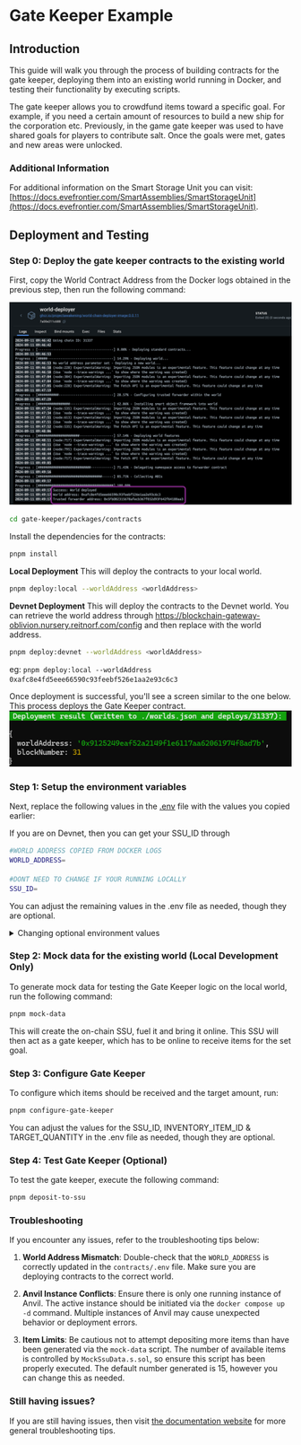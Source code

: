 # Gate Keeper Example

## Introduction
This guide will walk you through the process of building contracts for the gate keeper, deploying them into an existing world running in Docker, and testing their functionality by executing scripts.

The gate keeper allows you to crowdfund items toward a specific goal. For example, if you need a certain amount of resources to build a new ship for the corporation etc. Previously, in the game gate keeper was used to have shared goals for players to contribute salt. Once the goals were met, gates and new areas were unlocked.

### Additional Information

For additional information on the Smart Storage Unit you can visit: [https://docs.evefrontier.com/SmartAssemblies/SmartStorageUnit](https://docs.evefrontier.com/SmartAssemblies/SmartStorageUnit).

## Deployment and Testing
### Step 0: Deploy the gate keeper contracts to the existing world 
First, copy the World Contract Address from the Docker logs obtained in the previous step, then run the following command:

![alt text](../readme-imgs/docker_deployment.png)

```bash
cd gate-keeper/packages/contracts
```

Install the dependencies for the contracts:
```bash
pnpm install
```

**Local Deployment**
This will deploy the contracts to your local world.
```bash
pnpm deploy:local --worldAddress <worldAddress> 
```

**Devnet Deployment**
This will deploy the contracts to the Devnet world. You can retrieve the world address through https://blockchain-gateway-oblivion.nursery.reitnorf.com/config and then replace <worldAddress> with the world address. 
```bash
pnpm deploy:devnet --worldAddress <worldAddress> 
```

eg: `pnpm deploy:local --worldAddress 0xafc8e4fd5eee66590c93feebf526e1aa2e93c6c3`

Once deployment is successful, you'll see a screen similar to the one below. This process deploys the Gate Keeper contract. <br>
![alt text](./readme-imgs/deployment.png)


### Step 1: Setup the environment variables 
Next, replace the following values in the [.env](./packages/contracts/.env) file with the values you copied earlier:

If you are on Devnet, then you can get your SSU_ID through 

```bash
#WORLD ADDRESS COPIED FROM DOCKER LOGS
WORLD_ADDRESS=

#DONT NEED TO CHANGE IF YOUR RUNNING LOCALLY
SSU_ID=
```

You can adjust the remaining values in the .env file as needed, though they are optional.


<details markdown="block">
<summary>Changing optional environment values</summary>

#### Setting item wanted and amount
You can set the item you want to crowdfund and the quantity for the goal.

```bash
#Item for the goal
INVENTORY_ITEM_ID=1135
#Quantity needed to reach the goal
TARGET_QUANTITY=10
```

</details>

### Step 2: Mock data for the existing world **(Local Development Only)**
To generate mock data for testing the Gate Keeper logic on the local world, run the following command:

```bash
pnpm mock-data
```
This will create the on-chain SSU, fuel it and bring it online. This SSU will then act as a gate keeper, which has to be online to receive items for the set goal. 

### Step 3: Configure Gate Keeper 
To configure which items should be received and the target amount, run:

```bash
pnpm configure-gate-keeper
```

You can adjust the values for the SSU_ID, INVENTORY_ITEM_ID & TARGET_QUANTITY in the .env file as needed, though they are optional.

### Step 4: Test Gate Keeper (Optional)
To test the gate keeper, execute the following command:

```bash
pnpm deposit-to-ssu
```

### Troubleshooting

If you encounter any issues, refer to the troubleshooting tips below:

1. **World Address Mismatch**: Double-check that the `WORLD_ADDRESS` is correctly updated in the `contracts/.env` file. Make sure you are deploying contracts to the correct world.
   
2. **Anvil Instance Conflicts**: Ensure there is only one running instance of Anvil. The active instance should be initiated via the `docker compose up -d` command. Multiple instances of Anvil may cause unexpected behavior or deployment errors.

3. **Item Limits**: Be cautious not to attempt depositing more items than have been generated via the `mock-data` script. The number of available items is controlled by `MockSsuData.s.sol`, so ensure this script has been properly executed. The default number generated is 15, however you can change this as needed.

### Still having issues?
If you are still having issues, then visit [the documentation website](https://docs.evefrontier.com/Troubleshooting) for more general troubleshooting tips.